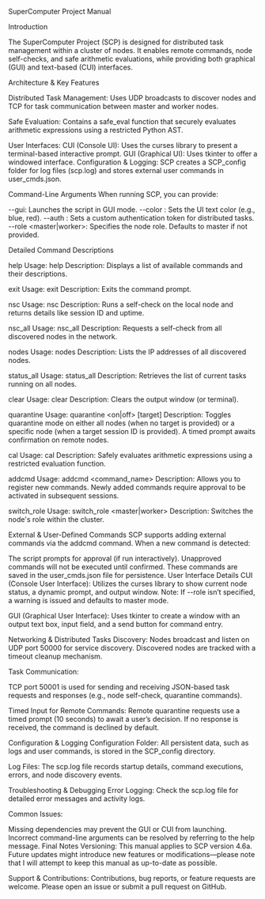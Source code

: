 SuperComputer Project Manual

Introduction

The SuperComputer Project (SCP) is designed for distributed task management within a cluster of nodes. It enables remote commands, node self-checks, and safe arithmetic evaluations, while providing both graphical (GUI) and text-based (CUI) interfaces.

Architecture & Key Features

Distributed Task Management:
Uses UDP broadcasts to discover nodes and TCP for task communication between master and worker nodes.

Safe Evaluation:
Contains a safe_eval function that securely evaluates arithmetic expressions using a restricted Python AST.

User Interfaces:
CUI (Console UI): Uses the curses library to present a terminal-based interactive prompt.
GUI (Graphical UI): Uses tkinter to offer a windowed interface.
Configuration & Logging:
SCP creates a SCP_config folder for log files (scp.log) and stores external user commands in user_cmds.json.

Command-Line Arguments
When running SCP, you can provide:

--gui: Launches the script in GUI mode.
--color <color>: Sets the UI text color (e.g., blue, red).
--auth <token>: Sets a custom authentication token for distributed tasks.
--role <master|worker>: Specifies the node role. Defaults to master if not provided.

Detailed Command Descriptions

help
Usage: help
Description: Displays a list of available commands and their descriptions.

exit
Usage: exit
Description: Exits the command prompt.

nsc
Usage: nsc
Description: Runs a self-check on the local node and returns details like session ID and uptime.

nsc_all
Usage: nsc_all
Description: Requests a self-check from all discovered nodes in the network.

nodes
Usage: nodes
Description: Lists the IP addresses of all discovered nodes.

status_all
Usage: status_all
Description: Retrieves the list of current tasks running on all nodes.

clear
Usage: clear
Description: Clears the output window (or terminal).

quarantine
Usage: quarantine <on|off> [target]
Description: Toggles quarantine mode on either all nodes (when no target is provided) or a specific node (when a target session ID is provided). A timed prompt awaits confirmation on remote nodes.

cal
Usage: cal <expression>
Description: Safely evaluates arithmetic expressions using a restricted evaluation function.

addcmd
Usage: addcmd <command_name> <lambda code>
Description: Allows you to register new commands. Newly added commands require approval to be activated in subsequent sessions.

switch_role
Usage: switch_role <master|worker>
Description: Switches the node's role within the cluster.

External & User-Defined Commands
SCP supports adding external commands via the addcmd command. When a new command is detected:

The script prompts for approval (if run interactively).
Unapproved commands will not be executed until confirmed.
These commands are saved in the user_cmds.json file for persistence.
User Interface Details
CUI (Console User Interface):
Utilizes the curses library to show current node status, a dynamic prompt, and output window.
Note: If --role isn’t specified, a warning is issued and defaults to master mode.

GUI (Graphical User Interface):
Uses tkinter to create a window with an output text box, input field, and a send button for command entry.

Networking & Distributed Tasks
Discovery:
Nodes broadcast and listen on UDP port 50000 for service discovery.
Discovered nodes are tracked with a timeout cleanup mechanism.

Task Communication:

TCP port 50001 is used for sending and receiving JSON-based task requests and responses (e.g., node self-check, quarantine commands).

Timed Input for Remote Commands:
Remote quarantine requests use a timed prompt (10 seconds) to await a user’s decision. If no response is received, the command is declined by default.

Configuration & Logging
Configuration Folder:
All persistent data, such as logs and user commands, is stored in the SCP_config directory.

Log Files:
The scp.log file records startup details, command executions, errors, and node discovery events.

Troubleshooting & Debugging
Error Logging:
Check the scp.log file for detailed error messages and activity logs.

Common Issues:

Missing dependencies may prevent the GUI or CUI from launching.
Incorrect command-line arguments can be resolved by referring to the help message.
Final Notes
Versioning:
This manual applies to SCP version 4.6a. Future updates might introduce new features or modifications—please note that I will attempt to keep this manual as up-to-date as possible.

Support & Contributions:
Contributions, bug reports, or feature requests are welcome. Please open an issue or submit a pull request on GitHub.
